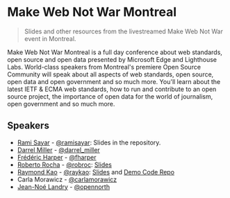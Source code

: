 # Make Web Not War Montreal
> Slides and other resources from the livestreamed Make Web Not War event in Montreal.

Make Web Not War Montreal is a full day conference about web standards, open source and open data presented by Microsoft Edge and Lighthouse Labs. World-class speakers from Montreal's premiere Open Source Community will speak about all aspects of web standards, open source, open data and open government and so much more. You'll learn about the latest IETF & ECMA web standards, how to run and contribute to an open source project, the importance of open data for the world of journalism, open government and so much more.

## Speakers

* [Rami Sayar](https://ramisayar.com) - [@ramisayar](https://twitter.com/ramisayar): Slides in the repository.
* [Darrel Miller](http://www.bizcoder.com/) - [@darrel_miller](https://twitter.com/darrel_miller)
* [Frédéric Harper](http://outofcomfortzone.net/) - [@fharper](https://twitter.com/fharper)
* [Roberto Rocha](http://robertorocha.info/) - [@robroc](https://twitter.com/robroc): [Slides](https://github.com/robroc/MakeWebNotWar-scraping-with-BeautifulSoup/blob/master/Web%20scraping%20with%20BeautifulSoup.ipynb)
* [Raymond Kao](http://peopleandcode.com/) - [@raykao](https://twitter.com/raykao): [Slides](https://docs.google.com/a/peopleandcode.com/presentation/d/1mvbRGkEbwmBIqab60AwPq1x0443H_kAcDl9jH30uZxk/edit?usp=sharing) and [Demo Code Repo](https://github.com/raykao/open-data-ember)
* Carla Morawicz - [@carlamorawicz](https://twitter.com/carlamorawicz)
* [Jean-Noé Landry](http://www.opennorth.ca/) - [@opennorth](https://twitter.com/opennorth)
